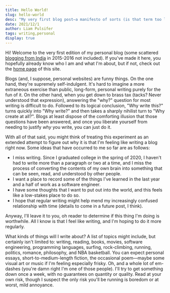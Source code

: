 ```yaml
---
title: Hello World!
slug: hello-world
desc: "My very first blog post—a manifesto of sorts (is that term too loaded?) on what I hope to accomplish here."
date: 2021/12/1
author: Liam Pulsifer
tags: writing,personal
display: true
---
```


Hi! Welcome to the very first edition of my personal blog (some scattered [blogging from India]() in 2015-2016 not included). If you've made it here, you hopefully already know who I am and what I'm about, but if not, check out the [home page](/) of this site.

Blogs (and, I suppose, personal websites) are funny things. On the one hand, they're supremely self-indulgent. It's hard to imagine a more extraneous exercise than public, long-form, personal writing purely for the fun of it. On the other hand, when you get down to brass tax (tacks? Never understood that expression), answering the "why?" question for most writing is difficult to do. Followed to its logical conclusion, "Why write this?" turns quickly into "Why write?" and then takes a sharply nihilist turn to "Why create at all?". Blogs at least dispose of the comforting illusion that those questions have been answered, and once you liberate yourself from needing to justify *why* you write, you can just do it.

With all of that said, you might think of treating this experiment as an extended attempt to figure out why it is that I'm feeling like writing a blog right now. Some ideas that have occurred to me so far are as follows:
- I miss writing. Since I graduated college in the spring of 2020, I haven't had to write more than a paragraph or two at a time, and I miss the process of converting the contents of my own brain into something that can be seen, read, and understood by other people.
- I want a place to record some of the things I've learned in the last year and a half of work as a software engineer.
- I have some thoughts that I want to put out into the world, and this feels like a low-stakes place to do so.
- I hope that regular writing might help mend my increasingly confused relationship with time (details to come in a future post, I think).
 
Anyway, I'll leave it to you, oh reader to determine if this thing I'm doing is worthwhile. All I know is that I feel like writing, and I'm hoping to do it more regularly.

What kinds of things will I write about? A list of topics might include, but certainly isn't limited to: writing, reading, books, movies, software engineering, programming languages, surfing, rock-climbing, running, politics, romance, philosophy, and NBA basketball. You can expect personal essays, short-to-medium-length fiction, the occasional poem—maybe some visual art or music if I'm feeling especially frisky. Oh, and a whole lot of em-dashes (you're damn right I'm one of those people). I'll try to get something down once a week, with no guarantees on quantity or quality. Read at your own risk, though I suspect the only risk you'll be running is boredom or at worst, mild annoyance.


